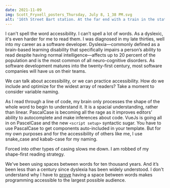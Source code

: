 ```yaml
---
date: 2021-11-09
img: Scott_Fryxell_posters_Thursday, July 8, 1_38 PM.svg
alt: '16th Street Bart station. At the far end with a train in the station'
---
```


I can't spell the word accessibility. I can’t spell a lot of words. As a dyslexic, it's even harder for me to read them. I was diagnosed in my late thirties, well into my career as a software developer. Dyslexia––commonly defined as a brain-based learning disability that specifically impairs a person’s ability to read despite having normal intelligence––affects up to 20 percent of the population and is the most common of all neuro-cognitive disorders. As software development matures into the twenty-first century, most software companies will have us on their teams.

We can talk about accessibility, or we can practice accessibility. How do we include and optimize for the widest array of readers? Take a moment to consider variable naming.

As I read through a line of code, my brain only processes the shape of the whole word to begin to understand it. It is a spacial understanding, rather than linear. PascalCase is becoming all the rage as it improves editors’ ability to autocomplete and make inferences about code. VueJs is going all in on PascelCase and the new `<script setup>` syntactic sugar. You have to use PascalCase to get components auto-included in your template. But for my own purposes and for the accessibility of others like me, I use snake_case and kabab-case for my naming.

Forced into other types of casing slows me down. I am robbed of my shape-first reading strategy.

We've been using spaces between words for ten thousand years. And it’s been less than a century since dyslexia has been widely understood. I don't understand why I have to [prove](https://v3.vuejs.org/style-guide/#self-closing-components-strongly-recommended) having a space between words makes programming accessible to the largest possible audience.
